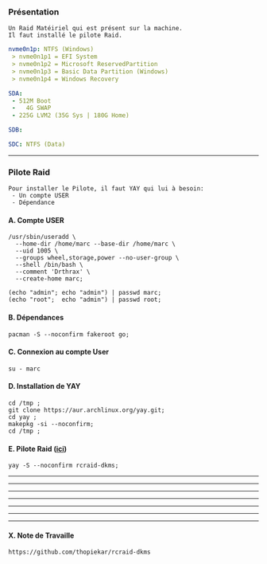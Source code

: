 ### Présentation
```
Un Raid Matéiriel qui est présent sur la machine.
Il faut installé le pilote Raid.
```

```YAML
nvme0n1p: NTFS (Windows)
 > nvme0n1p1 = EFI System
 > nvme0n1p2 = Microsoft ReservedPartition
 > nvme0n1p3 = Basic Data Partition (Windows)
 > nvme0n1p4 = Windows Recovery

SDA:
 - 512M Boot
 -   4G SWAP
 - 225G LVM2 (35G Sys | 180G Home)

SDB:

SDC: NTFS (Data)
```

------------------------------------------------------------------------------------------

### Pilote Raid
```
Pour installer le Pilote, il faut YAY qui lui à besoin:
 - Un compte USER
 - Dépendance
```

#### A. Compte USER
```
/usr/sbin/useradd \
  --home-dir /home/marc --base-dir /home/marc \
  --uid 1005 \
  --groups wheel,storage,power --no-user-group \
  --shell /bin/bash \
  --comment 'Drthrax' \
  --create-home marc;

(echo "admin"; echo "admin") | passwd marc;
(echo "root";  echo "admin") | passwd root;
```

#### B. Dépendances
```
pacman -S --noconfirm fakeroot go;
```

#### C. Connexion au compte User
```
su - marc
```

#### D. Installation de YAY
```
cd /tmp ;
git clone https://aur.archlinux.org/yay.git;
cd yay ;
makepkg -si --noconfirm;
cd /tmp ;
```

#### E. Pilote Raid ([ici](https://aur.archlinux.org/packages/rcraid-dkms/))
```
yay -S --noconfirm rcraid-dkms;
```
------------------------------------------------------------------------------------------

------------------------------------------------------------------------------------------

------------------------------------------------------------------------------------------

------------------------------------------------------------------------------------------

------------------------------------------------------------------------------------------

------------------------------------------------------------------------------------------

------------------------------------------------------------------------------------------

#### X. Note de Travaille

```
https://github.com/thopiekar/rcraid-dkms
```

